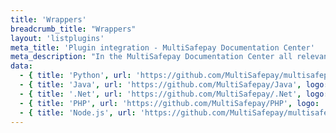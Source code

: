 ```yaml
---
title: 'Wrappers'
breadcrumb_title: "Wrappers"
layout: 'listplugins'
meta_title: 'Plugin integration - MultiSafepay Documentation Center'
meta_description: "In the MultiSafepay Documentation Center all relevant information regarding our Plugins and API. As well as Support pages for Payment Method, Tools and General Questions. You can also find the contact details of our Support Team and Integration Team."
data:
  - { title: 'Python', url: 'https://github.com/MultiSafepay/multisafepay-python-wrapper', logo: '/logo/Integrations/Python.svg'}
  - { title: 'Java', url: 'https://github.com/MultiSafepay/Java', logo: '/logo/Integrations/Java.svg'}
  - { title: '.Net', url: 'https://github.com/MultiSafepay/.Net', logo: '/logo/Integrations/NET.svg'}
  - { title: 'PHP', url: 'https://github.com/MultiSafepay/PHP', logo: '/logo/Integrations/PHP.svg'}
  - { title: 'Node.js', url: 'https://github.com/MultiSafepay/multisafepay-node-wrapper', logo: '/logo/Integrations/NodeJS.svg'}
---
```


